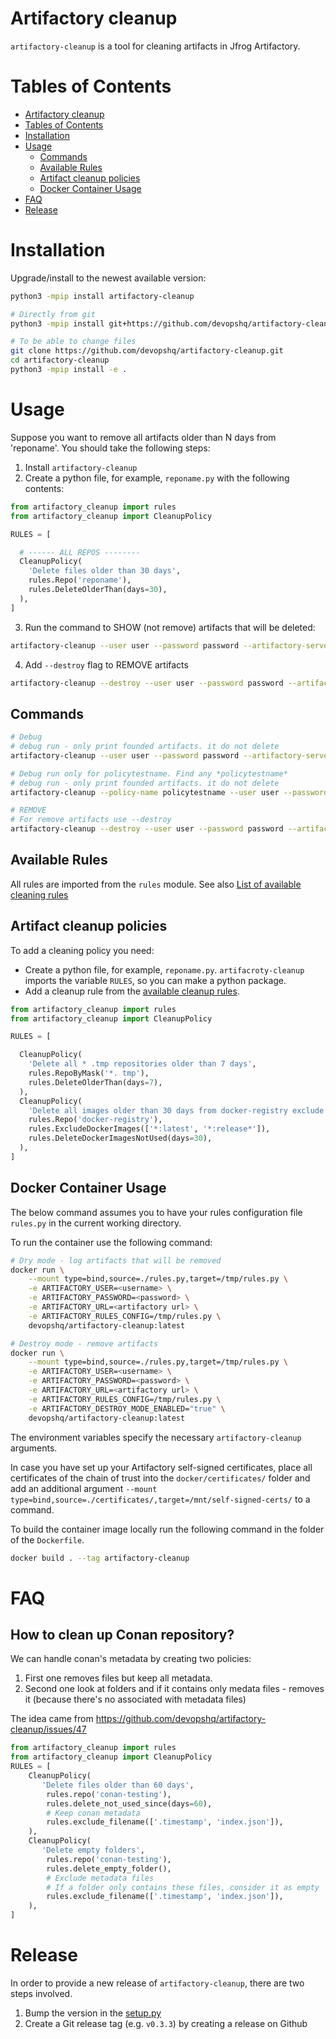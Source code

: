 # Artifactory cleanup #

`artifactory-cleanup` is a tool for cleaning artifacts in Jfrog Artifactory.

# Tables of Contents

<!-- toc -->

- [Artifactory cleanup](#artifactory-cleanup)
- [Tables of Contents](#tables-of-contents)
- [Installation](#installation)
- [Usage](#usage)
  - [Commands](#commands)
  - [Available Rules](#available-rules)
  - [Artifact cleanup policies](#artifact-cleanup-policies)
  - [Docker Container Usage](#docker-container-usage)
- [FAQ](#faq)
- [Release](#release)
  
<!-- tocstop -->

# Installation
Upgrade/install to the newest available version:
```bash
python3 -mpip install artifactory-cleanup

# Directly from git
python3 -mpip install git+https://github.com/devopshq/artifactory-cleanup.git

# To be able to change files
git clone https://github.com/devopshq/artifactory-cleanup.git
cd artifactory-cleanup
python3 -mpip install -e .
```

# Usage

Suppose you want to remove all artifacts older than N days from 'reponame'.
You should take the following steps:

1. Install `artifactory-cleanup`
2. Сreate a python file, for example, `reponame.py` with the following contents:

```python
from artifactory_cleanup import rules
from artifactory_cleanup import CleanupPolicy

RULES = [

  # ------ ALL REPOS --------
  CleanupPolicy(
    'Delete files older than 30 days',
    rules.Repo('reponame'),
    rules.DeleteOlderThan(days=30),
  ),
]
```
3. Run the command to SHOW (not remove) artifacts that will be deleted:
```bash
artifactory-cleanup --user user --password password --artifactory-server https://repo.example.com/artifactory --config reponame.py
```
4. Add `--destroy` flag to REMOVE artifacts
```bash
artifactory-cleanup --destroy --user user --password password --artifactory-server https://repo.example.com/artifactory --config reponame.py
```

## Commands ##

```bash
# Debug
# debug run - only print founded artifacts. it do not delete
artifactory-cleanup --user user --password password --artifactory-server https://repo.example.com/artifactory --config reponame.py

# Debug run only for policytestname. Find any *policytestname*
# debug run - only print founded artifacts. it do not delete
artifactory-cleanup --policy-name policytestname --user user --password password --artifactory-server https://repo.example.com/artifactory --config reponame.py

# REMOVE
# For remove artifacts use --destroy
artifactory-cleanup --destroy --user user --password password --artifactory-server https://repo.example.com/artifactory  --config reponame.py
```

## Available Rules ##

All rules are imported from the `rules` module.
See also [List of available cleaning rules](docs/RULES)

## Artifact cleanup policies ##

To add a cleaning policy you need:

- Create a python file, for example, `reponame.py`. `artifacroty-cleanup` imports the variable `RULES`, so you can make a python package.
- Add a cleanup rule from the [available cleanup rules](docs/RULES).

```python
from artifactory_cleanup import rules
from artifactory_cleanup import CleanupPolicy

RULES = [

  CleanupPolicy(
    'Delete all * .tmp repositories older than 7 days',
    rules.RepoByMask('*. tmp'),
    rules.DeleteOlderThan(days=7),
  ),
  CleanupPolicy(
    'Delete all images older than 30 days from docker-registry exclude latest, release',
    rules.Repo('docker-registry'),
    rules.ExcludeDockerImages(['*:latest', '*:release*']),
    rules.DeleteDockerImagesNotUsed(days=30),
  ),
]
```

## Docker Container Usage ##
The below command assumes you to have your rules configuration file `rules.py` in the current working directory.

To run the container use the following command:

```bash
# Dry mode - log artifacts that will be removed
docker run \
    --mount type=bind,source=./rules.py,target=/tmp/rules.py \
    -e ARTIFACTORY_USER=<username> \
    -e ARTIFACTORY_PASSWORD=<password> \
    -e ARTIFACTORY_URL=<artifactory url> \
    -e ARTIFACTORY_RULES_CONFIG=/tmp/rules.py \
    devopshq/artifactory-cleanup:latest

# Destroy mode - remove artifacts
docker run \
    --mount type=bind,source=./rules.py,target=/tmp/rules.py \
    -e ARTIFACTORY_USER=<username> \
    -e ARTIFACTORY_PASSWORD=<password> \
    -e ARTIFACTORY_URL=<artifactory url> \
    -e ARTIFACTORY_RULES_CONFIG=/tmp/rules.py \
    -e ARTIFACTORY_DESTROY_MODE_ENABLED="true" \
    devopshq/artifactory-cleanup:latest
```

The environment variables specify the necessary `artifactory-cleanup` arguments.    

In case you have set up your Artifactory self-signed certificates, place all certificates of the chain of trust into the `docker/certificates/` folder and add an additional argument `--mount type=bind,source=./certificates/,target=/mnt/self-signed-certs/` to a command.

To build the container image locally run the following command in the folder of the `Dockerfile`.


```bash
docker build . --tag artifactory-cleanup
```
# FAQ

## How to clean up Conan repository?
We can handle conan's metadata by creating two policies:
1. First one removes files but keep all metadata.
2. Second one look at folders and if it contains only medata files - removes it (because there's no associated with metadata files)

The idea came from https://github.com/devopshq/artifactory-cleanup/issues/47

```python
from artifactory_cleanup import rules
from artifactory_cleanup import CleanupPolicy
RULES = [
    CleanupPolicy(
       'Delete files older than 60 days',
        rules.repo('conan-testing'),
        rules.delete_not_used_since(days=60),
        # Keep conan metadata
        rules.exclude_filename(['.timestamp', 'index.json']),
    ),
    CleanupPolicy(
       'Delete empty folders',
        rules.repo('conan-testing'),
        rules.delete_empty_folder(),
        # Exclude metadata files
        # If a folder only contains these files, consider it as empty
        rules.exclude_filename(['.timestamp', 'index.json']),
    ),
]
```


# Release

In order to provide a new release of `artifactory-cleanup`, there are two steps involved.

1. Bump the version in the [setup.py](setup.py)
2. Create a Git release tag (e.g. `v0.3.3`) by creating a release on Github

